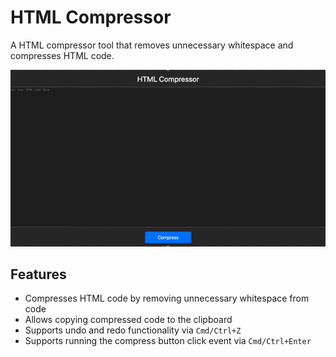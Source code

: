 # HTML Compressor

A HTML compressor tool that removes unnecessary whitespace and compresses HTML code.

![](preview.gif)

## Features

- Compresses HTML code by removing unnecessary whitespace from code
- Allows copying compressed code to the clipboard
- Supports undo and redo functionality via `Cmd/Ctrl+Z`
- Supports running the compress button click event via `Cmd/Ctrl+Enter`